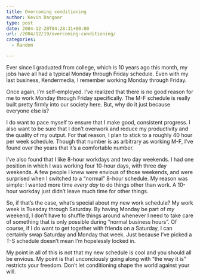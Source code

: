 ```yaml
---
title: Overcoming conditioning
author: Kevin Dangoor
type: post
date: 2004-12-20T04:28:31+00:00
url: /2004/12/19/overcoming-conditioning/
categories:
  - Random

---
```

Ever since I graduated from college, which is 10 years ago this month, my jobs have all had a typical Monday through Friday schedule. Even with my last business, Kendermedia, I remember working Monday through Friday.

Once again, I&#8217;m self-employed. I&#8217;ve realized that there is no good reason for me to work Monday through Friday specifically. The M-F schedule is really built pretty firmly into our society here. But, why do it just because everyone else is?

I do want to pace myself to ensure that I make good, consistent progress. I also want to be sure that I don&#8217;t overwork and reduce my productivity and the quality of my output. For that reason, I plan to stick to a roughly 40 hour per week schedule. Though that number is as arbitrary as working M-F, I&#8217;ve found over the years that it&#8217;s a comfortable number.

I&#8217;ve also found that I like 8-hour workdays and two day weekends. I had one position in which I was working four 10-hour days, with three day weekends. A few people I knew were envious of those weekends, and were surprised when I switched to a &#8220;normal&#8221; 8-hour schedule. My reason was simple: I wanted more time _every day_ to do things other than work. A 10-hour workday just didn&#8217;t leave much time for other things.

So, if that&#8217;s the case, what&#8217;s special about my new work schedule? My work week is Tuesday through Saturday. By having Monday be part of _my_ weekend, I don&#8217;t have to shuffle things around whenever I need to take care of something that is only possible during &#8220;normal business hours&#8221;. Of course, if I do want to get together with friends on a Saturday, I can certainly swap Saturday and Monday that week. Just because I&#8217;ve picked a T-S schedule doesn&#8217;t mean I&#8217;m hopelessly locked in.

My point in all of this is not that my new schedule is cool and you should all be envious. My point is that unconciously going along with &#8220;the way it is&#8221; restricts your freedom. Don&#8217;t let conditioning shape the world against your will.